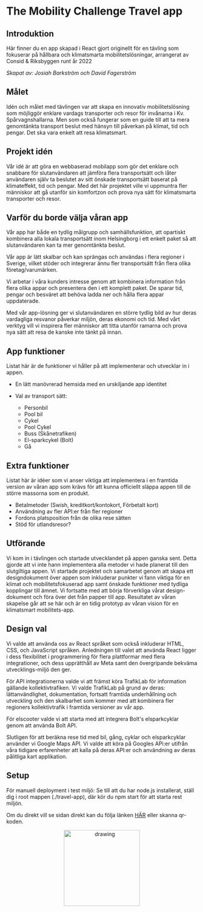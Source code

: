 # **The Mobility Challenge Travel app**


## Introduktion
Här finner du en app skapad i React gjort originellt för en tävling som fokuserar på hållbara och klimatsmarta mobilitetslösningar, arrangerat av Consid & Riksbyggen runt år 2022

*Skapat av: Josiah Barkström och David Fagerström*

## Målet
Idén och målet med tävlingen var att skapa en innovativ mobilitetslösning som möjliggör enklare vardags transporter och resor för invånarna i Kv. Spårvagnshallarna. Men som också fungerar som en guide till att ta mera genomtänkta transport beslut med hänsyn till påverkan på klimat, tid och pengar. Det ska vara enkelt att resa klimatsmart.

## Projekt idén
Vår idé är att göra en webbaserad mobilapp som gör det enklare och snabbare för slutanvändaren att jämföra flera transportsätt och låter användaren själv ta beslutet av sitt önskade transportsätt baserat på klimateffekt, tid och pengar. Med det här projektet ville vi uppmuntra fler människor att gå utanför sin komfortzon och prova nya sätt för klimatsmarta transporter och resor.

## Varför du borde välja våran app
Vår app har både en tydlig målgrupp och samhällsfunktion, att opartiskt kombinera alla lokala transportsätt inom Helsingborg i ett enkelt paket så att slutanvändaren kan ta mer genomtänkta beslut.

Vår app är lätt skalbar och kan sprängas och användas i flera regioner i Sverige, vilket stöder och integrerar ännu fler transportsätt från flera olika företag/varumärken.

Vi arbetar i våra kunders intresse genom att kombinera information från flera olika appar och presentera den i ett komplett paket. De sparar tid, pengar och besväret att behöva ladda ner och hålla flera appar uppdaterade.

Med vår app-lösning ger vi slutanvändaren en större tydlig bild av hur deras vardagliga resvanor påverkar miljön, deras ekonomi och tid. Med vårt verktyg vill vi inspirera fler människor att titta utanför ramarna och prova nya sätt att resa de kanske inte tänkt på innan.


## App funktioner
Listat här är de funktioner vi håller på att implementerar och utvecklar in i appen.

- En lätt manövrerad hemsida med en urskiljande app identitet

- Val av transport sätt:

    - Personbil
    - Pool bil
    - Cykel
    - Pool Cykel
    - Buss (Skånetrafiken)
    - El-sparkcykel (Bolt)
    - Gå
    
## Extra funktioner
Listat här är idéer som vi anser viktiga att implementera i en framtida version av våran app som krävs för att kunna officiellt släppa appen till de större massorna som en produkt.

- Betalmetoder (Swish, kreditkort/kontokort, Förbetalt kort)
- Användning av fler API:er från fler regioner
- Fordons platsposition från de olika rese sätten
- Stöd för utlandsresor?

## Utförande
Vi kom in i tävlingen och startade utvecklandet på appen ganska sent. Detta gjorde att vi inte hann implementera alla metoder vi hade planerat till den slutgiltiga appen. Vi startade projektet och samarbetet genom att skapa ett designdokument över appen som inkluderar punkter vi fann viktiga för en klimat och mobilitetsfokuserad app samt önskade funktioner med tydliga kopplingar till ämnet. Vi fortsatte med att börja förverkliga vårat design-dokument och föra över det från papper till app. Resultatet av våran skapelse går att se här och är en tidig prototyp av våran vision för en klimatsmart mobilitets-app.

## Design val
Vi valde att använda oss av React språket som också inkluderar HTML, CSS, och JavaScript språken. Anledningen till valet att använda React ligger i dess flexibilitet i programmering för flera plattformar med flera integrationer, och dess upprätthåll av Meta samt den övergripande bekväma utvecklings-miljö den ger.

För API integrationerna valde vi att främst köra TrafikLab för information gällande kollektivtrafiken. Vi valde TrafikLab på grund av deras: lättanvändlighet, dokumentation, fortsatt framtida underhållning och utveckling och den skalbarhet som kommer med att kombinera fler regioners kollektivtrafik i framtida versioner av vår app.

För elscooter valde vi att starta med att integrera Bolt's elsparkcyklar genom att använda Bolt API.

Slutligen för att beräkna rese tid med bil, gång, cyklar och elsparkcyklar använder vi Google Maps API. Vi valde att köra på Googles APi:er utifrån våra tidigare erfarenheter att kalla på deras API:er och användning av deras pålitliga kart applikation.

## Setup
För manuell deployment i test miljö: Se till att du har node.js installerat, ställ dig i root mappen (./travel-app), där kör du npm start för att starta rest miljön.

Om du direkt vill se sidan direkt kan du följa länken <a  href=https://rese.xn--ml-yia.net/ >HÄR</a> eller skanna qr-koden.


<p align="center">
   <img src="public\qrcode_rese.mål.net.png" alt="drawing" width="200"/>
</p>
